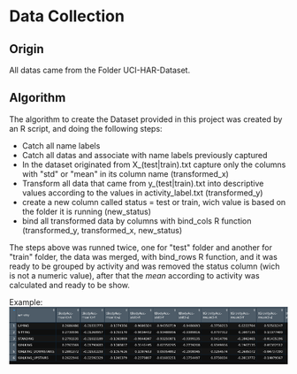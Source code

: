 # Data Collection

## Origin
All datas came from the Folder UCI-HAR-Dataset.

## Algorithm
The algorithm to create the Dataset provided in this project was created by an R script, and doing the following steps:
* Catch all name labels
* Catch all datas and associate with name labels previously captured
* In the dataset originated from X_(test|train).txt capture only the columns with "std" or "mean" in its column name (transformed_x)
* Transform all data that came from y_(test|train).txt into descriptive values according to the values in activity_label.txt (transformed_y)
* create a new column called status = test or train, wich value is based on the folder it is running (new_status)
* bind all transformed data by columns with bind_cols R function (transformed_y, transformed_x, new_status)

The steps above was runned twice, one for "test" folder and another for "train" folder, the data was merged, with bind_rows R function, and it was ready to be grouped by activity and was removed the status column (wich is not a numeric value), after that the *mean* according to activity was calculated and ready to be show.

Example:
![data example](images/calculated_data_example.png)